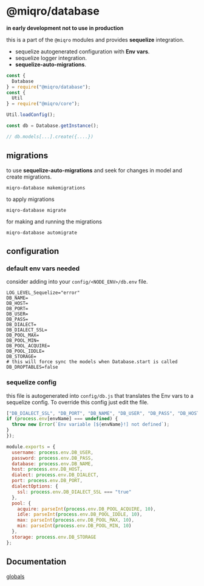 # @miqro/database

**in early development not to use in production**

this is a part of the ```@miqro``` modules and provides **sequelize** integration.

- sequelize autogenerated configuration with **Env vars**.
- sequelize logger integration.
- **sequelize-auto-migrations**.

```javascript
const {
  Database
} = require("@miqro/database");
const {
  Util
} = require("@miqro/core");

Util.loadConfig();

const db = Database.getInstance();

// db.models[...].create({....})
```

## migrations

to use **sequelize-auto-migrations** and seek for changes in model and create migrations.

```miqro-database makemigrations```

to apply migrations

```miqro-database migrate```

for making and running the migrations

```miqro-database automigrate```

## configuration

### default env vars needed

consider adding into your ```config/<NODE_ENV>/db.env``` file.

```
LOG_LEVEL_Sequelize="error"
DB_NAME=
DB_HOST=
DB_PORT=
DB_USER=
DB_PASS=
DB_DIALECT=
DB_DIALECT_SSL=
DB_POOL_MAX=
DB_POOL_MIN=
DB_POOL_ACQUIRE=
DB_POOL_IDDLE=
DB_STORAGE=
# this will force sync the models when Database.start is called
DB_DROPTABLES=false
```

### sequelize config

this file is autogenerated into ```config/db.js``` that translates the Env vars to a sequelize config. To override this config just edit the file.

```javascript
["DB_DIALECT_SSL", "DB_PORT", "DB_NAME", "DB_USER", "DB_PASS", "DB_HOST", "DB_DIALECT", "DB_POOL_MAX", "DB_POOL_MIN", "DB_POOL_ACQUIRE", "DB_POOL_IDDLE", "DB_STORAGE"].forEach((envName) => {
if (process.env[envName] === undefined) {
  throw new Error(`Env variable [${envName}!] not defined`);
}
});

module.exports = {
  username: process.env.DB_USER,
  password: process.env.DB_PASS,
  database: process.env.DB_NAME,
  host: process.env.DB_HOST,
  dialect: process.env.DB_DIALECT,
  port: process.env.DB_PORT,
  dialectOptions: {
    ssl: process.env.DB_DIALECT_SSL === "true"
  },
  pool: {
    acquire: parseInt(process.env.DB_POOL_ACQUIRE, 10),
    idle: parseInt(process.env.DB_POOL_IDDLE, 10),
    max: parseInt(process.env.DB_POOL_MAX, 10),
    min: parseInt(process.env.DB_POOL_MIN, 10)
  },
  storage: process.env.DB_STORAGE
};
```

## Documentation

[globals](docs/globals.md)
